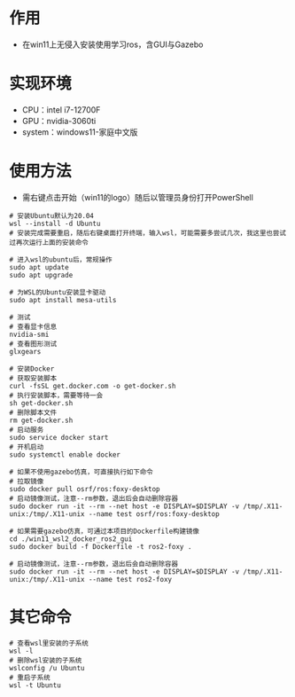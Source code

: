 # 作用
* 在win11上无侵入安装使用学习ros，含GUI与Gazebo

# 实现环境
* CPU：intel i7-12700F
* GPU：nvidia-3060ti
* system：windows11-家庭中文版

# 使用方法
* 需右键点击开始（win11的logo）随后以管理员身份打开PowerShell
```shell
# 安装Ubuntu默认为20.04
wsl --install -d Ubuntu
# 安装完成需要重启，随后右键桌面打开终端，输入wsl，可能需要多尝试几次，我这里也尝试过再次运行上面的安装命令

# 进入wsl的ubuntu后，常规操作
sudo apt update
sudo apt upgrade

# 为WSL的Ubuntu安装显卡驱动
sudo apt install mesa-utils

# 测试
# 查看显卡信息
nvidia-smi
# 查看图形测试
glxgears

# 安装Docker
# 获取安装脚本
curl -fsSL get.docker.com -o get-docker.sh
# 执行安装脚本，需要等待一会
sh get-docker.sh
# 删除脚本文件
rm get-docker.sh
# 启动服务
sudo service docker start
# 开机启动
sudo systemctl enable docker

# 如果不使用gazebo仿真，可直接执行如下命令
# 拉取镜像
sudo docker pull osrf/ros:foxy-desktop
# 启动镜像测试，注意--rm参数，退出后会自动删除容器
sudo docker run -it --rm --net host -e DISPLAY=$DISPLAY -v /tmp/.X11-unix:/tmp/.X11-unix --name test osrf/ros:foxy-desktop

# 如果需要gazebo仿真，可通过本项目的Dockerfile构建镜像
cd ./win11_wsl2_docker_ros2_gui
sudo docker build -f Dockerfile -t ros2-foxy .

# 启动镜像测试，注意--rm参数，退出后会自动删除容器
sudo docker run -it --rm --net host -e DISPLAY=$DISPLAY -v /tmp/.X11-unix:/tmp/.X11-unix --name test ros2-foxy
```

# 其它命令
```shell
# 查看wsl里安装的子系统
wsl -l
# 删除wsl安装的子系统
wslconfig /u Ubuntu
# 重启子系统
wsl -t Ubuntu
```